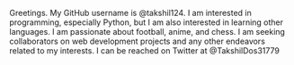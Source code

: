 Greetings. My GitHub username is @takshil124. 
I am interested in programming, especially Python, but I am also interested in learning other languages. 
I am passionate about football, anime, and chess. I am seeking collaborators on web development projects and any other endeavors related to my interests. 
I can be reached on Twitter at @TakshilDos31779 
